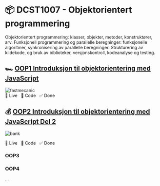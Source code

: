 # 📦 DCST1007 - Objektorientert programmering
Objektorientert programmering: klasser, objekter, metoder, konstruktører, arv. Funksjonell programmering og parallelle beregninger: funksjonelle algoritmer, synkronisering av parallelle beregninger. Strukturering av kildekode, og bruk av biblioteker, versjonskontroll, kodeanalyse og testing.

## 🏎️ [**OOP1 Introduksjon til objektorientering med JavaScript**](https://paal-sorvik-pedersen.notion.site/OOP1-Introduksjon-til-objektorientering-med-JavaScript-257ced30c9ac4b0e8f37a142e46f5fb1)

![fastmecanic](https://user-images.githubusercontent.com/37175836/212548378-d9a972cc-1cd8-465a-9560-a7994df439d2.gif)
<br>
🍿 Live &nbsp; 🚀 Code &nbsp; ✅ Done

## 💰 [**OOP2 Introduksjon til objektorientering med JavaScript Del 2**](https://paal-sorvik-pedersen.notion.site/OOP2-Objektorientert-programmering-del-2-a6600889d4f144e281aa09ea804b0fd6)
![bank](https://user-images.githubusercontent.com/37175836/213461283-8c306698-a1a1-4730-b0b3-f5302f5cdd15.gif)

🍿 Live &nbsp; 🚀 Code &nbsp; ✅ Done

### OOP3

### OOP4


…
